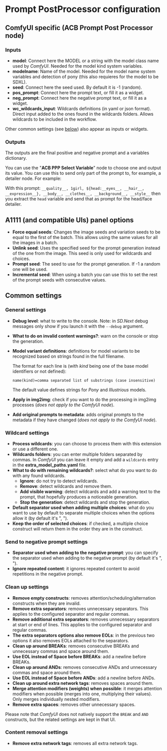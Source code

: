 # Prompt PostProcessor configuration

## ComfyUI specific (ACB Prompt Post Processor node)

### Inputs

* **model**: Connect here the MODEL or a string with the model class name used by *ComfyUI*. Needed for the model kind system variables.
* **modelname**: Name of the model. Needed for the model name system variables and detection of pony (this also requieres for the model to be SDXL).
* **seed**: Connect here the seed used. By default it is -1 (random).
* **pos_prompt**: Connect here the prompt text, or fill it as a widget.
* **neg_prompt**: Connect here the negative prompt text, or fill it as a widget.
* **wc_wildcards_input**: Wildcards definitions (in yaml or json format). Direct input added to the ones found in the wildcards folders. Allows wildcards to be included in the workflow.

Other common settings (see [below](#common-settings)) also appear as inputs or widgets.

### Outputs

The outputs are the final positive and negative prompt and a variables dictionary.

You can use the "**ACB PPP Select Variable**" node to choose one and output its value. You can use this to send only part of the prompt to, for example, a detailer node. For example:

With this prompt: `__quality__, 1girl, ${head:__eyes__, __hair__, __expression__}, __body__, __clothes__, __background__, __style__` then you extract the `head` variable and send that as prompt for the head/face detailer.

## A1111 (and compatible UIs) panel options

* **Force equal seeds**: Changes the image seeds and variation seeds to be equal to the first of the batch. This allows using the same values for all the images in a batch.
* **Unlink seed**: Uses the specified seed for the prompt generation instead of the one from the image. This seed is only used for wildcards and choices.
* **Prompt seed**: The seed to use for the prompt generation. If -1 a random one will be used.
* **Incremental seed**: When using a batch you can use this to set the rest of the prompt seeds with consecutive values.

## Common settings

### General settings

* **Debug level**: what to write to the console. Note: in *SD.Next* debug messages only show if you launch it with the `--debug` argument.
* **What to do on invalid content warnings?**: warn on the console or stop the generation.
* **Model variant definitions**: definitions for model variants to be recognized based on strings found in the full filename.

    The format for each line is (with *kind* being one of the base model identifiers or not defined):

    ```name(kind)=comma separated list of substrings (case insensitive)```

    The default value defines strings for *Pony* and *Illustrious* models.
* **Apply in img2img**: check if you want to do the processing in img2img processes (*does not apply to the ComfyUI node*).
* **Add original prompts to metadata**: adds original prompts to the metadata if they have changed (*does not apply to the ComfyUI node*).

### Wildcard settings

* **Process wildcards**: you can choose to process them with this extension or use a different one.
* **Wildcards folders**: you can enter multiple folders separated by commas. In *ComfyUI* you can leave it empty and add a `wildcards` entry in the **extra_model_paths.yaml** file.
* **What to do with remaining wildcards?**: select what do you want to do with any found wildcards.
  * **Ignore**: do not try to detect wildcards.
  * **Remove**: detect wildcards and remove them.
  * **Add visible warning**: detect wildcards and add a warning text to the prompt, that hopefully produces a noticeable generation.
  * **Stop the generation**: detect wildcards and stop the generation.
* **Default separator used when adding multiple choices**: what do you want to use by default to separate multiple choices when the options allow it (by default it's ", ").
* **Keep the order of selected choices**: if checked, a multiple choice construct will return them in the order they are in the construct.

### Send to negative prompt settings

* **Separator used when adding to the negative prompt**: you can specify the separator used when adding to the negative prompt (by default it's ", ").
* **Ignore repeated content**: it ignores repeated content to avoid repetitions in the negative prompt.

### Clean up settings

* **Remove empty constructs**: removes attention/scheduling/alternation constructs when they are invalid.
* **Remove extra separators**: removes unnecessary separators. This applies to the configured separator and regular commas.
* **Remove additional extra separators**: removes unnecessary separators at start or end of lines. This applies to the configured separator and regular commas.
* **The extra separators options also remove EOLs**: in the previous two options it also removes EOLs attached to the separators.
* **Clean up around BREAKs**: removes consecutive BREAKs and unnecessary commas and space around them.
* **Use EOL instead of Space before BREAKs**: add a newline before BREAKs.
* **Clean up around ANDs**: removes consecutive ANDs and unnecessary commas and space around them.
* **Use EOL instead of Space before ANDs**: add a newline before ANDs.
* **Clean up around extra network tags**: removes spaces around them.
* **Merge attention modifiers (weights) when possible**: it merges attention modifiers when possible (merges into one, multiplying their values). Only merges individually nested modifiers.
* **Remove extra spaces**: removes other unnecessary spaces.

Please note that *ComfyUI* does not natively support the `BREAK` and `AND` constructs, but the related settings are kept in that UI.

### Content removal settings

* **Remove extra network tags**: removes all extra network tags.
